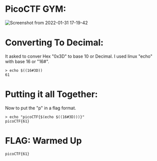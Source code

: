 # PicoCTF GYM: 
![Screenshot from 2022-01-31 17-19-42](https://user-images.githubusercontent.com/38919321/151882639-dcf4636b-28c5-43a3-9e32-93faca1fd8e9.png)

# Converting To Decimal:
It asked to conver Hex "0x3D" to base 10 or Decimal. I used linux "echo" with base 16 or "16#".
```
> echo $((16#3D))
61

```

# Putting it all Together:
Now to put the "p" in a flag format.
```
> echo "picoCTF{$(echo $((16#3D)))}"
picoCTF{61}

```

# FLAG: Warmed Up
```
picoCTF{61}
```

